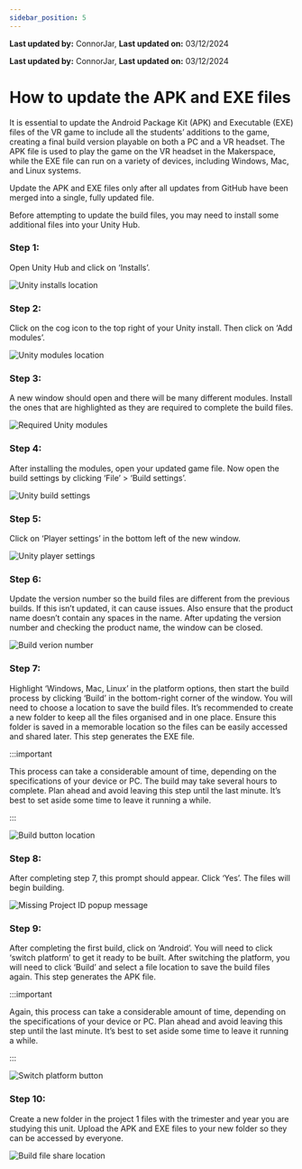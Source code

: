 ```yaml
---
sidebar_position: 5
---
```


**Last updated by:** ConnorJar, **Last updated on:** 03/12/2024


**Last updated by:** ConnorJar, **Last updated on:** 03/12/2024


# How to update the APK and EXE files 

It is essential to update the Android Package Kit (APK) and Executable (EXE) files of the VR game to include all the students’ additions to the game, creating a final build version playable on both a PC and a VR headset. The APK file is used to play the game on the VR headset in the Makerspace, while the EXE file can run on a variety of devices, including Windows, Mac, and Linux systems. 

Update the APK and EXE files only after all updates from GitHub have been merged into a single, fully updated file. 

Before attempting to update the build files, you may need to install some additional files into your Unity Hub. 

### Step 1: 

Open Unity Hub and click on ‘Installs’.

![Unity installs location](img/unityhub-installs-location.png)

### Step 2: 

Click on the cog icon to the top right of your Unity install. Then click on ‘Add modules’. 

![Unity modules location](img/unityhub-module-location.png)

### Step 3: 

A new window should open and there will be many different modules. Install the ones that are highlighted as they are required to complete the build files. 

![Required Unity modules](img/unityhub-required-installs.png)

### Step 4: 

After installing the modules, open your updated game file. Now open the build settings by clicking ‘File’ > ‘Build settings’. 

![Unity build settings](img/unity-build-settings.png)

### Step 5: 

Click on ‘Player settings’ in the bottom left of the new window. 
 
![Unity player settings](img/unity-player-settings.png)

### Step 6: 

Update the version number so the build files are different from the previous builds. If this isn’t updated, it can cause issues. Also ensure that the product name doesn’t contain any spaces in the name. After updating the version number and checking the product name, the window can be closed. 

![Build verion number](img/unity-version-number.png)

### Step 7: 

Highlight ‘Windows, Mac, Linux’ in the platform options, then start the build process by clicking ‘Build’ in the bottom-right corner of the window. You will need to choose a location to save the build files. It’s recommended to create a new folder to keep all the files organised and in one place. Ensure this folder is saved in a memorable location so the files can be easily accessed and shared later. This step generates the EXE file.  

:::important

This process can take a considerable amount of time, depending on the specifications of your device or PC. The build may take several hours to complete. Plan ahead and avoid leaving this step until the last minute. It’s best to set aside some time to leave it running a while.

:::

![Build button location](img/unity-build.png)

### Step 8: 

After completing step 7, this prompt should appear. Click ‘Yes’. The files will begin building. 

![Missing Project ID popup message](img/unity-popup.png)

### Step 9: 

After completing the first build, click on ‘Android’. You will need to click ‘switch platform’ to get it ready to be built. After switching the platform, you will need to click ‘Build’ and select a file location to save the build files again. This step generates the APK file. 

:::important

Again, this process can take a considerable amount of time, depending on the specifications of your device or PC. Plan ahead and avoid leaving this step until the last minute. It’s best to set aside some time to leave it running a while.

:::

![Switch platform button](img/unity-switch-platform.png)

### Step 10: 

Create a new folder in the project 1 files with the trimester and year you are studying this unit. Upload the APK and EXE files to your new folder so they can be accessed by everyone.  

![Build file share location](img/unity-build-file-share.png)
